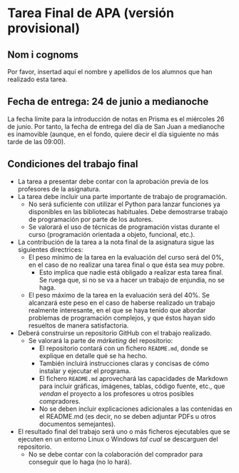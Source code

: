 # Tarea Final de APA (versión provisional)

## Nom i cognoms

Por favor, insertad aquí el nombre y apellidos de los alumnos que han realizado esta tarea.

## Fecha de entrega: 24 de junio a medianoche

La fecha límite para la introducción de notas en Prisma es el miércoles 26 de junio. Por tanto,
la fecha de entrega del día de San Juan a medianoche es inamovible (aunque, en el fondo, quiere
decir el día siguiente no más tarde de las 09:00).

## Condiciones del trabajo final

- La tarea a presentar debe contar con la aprobación previa de los profesores de la asignatura.
- La tarea debe incluir una parte importante de trabajo de programación.
  - No será suficiente con utilizar el Python para lanzar funciones ya disponibles en las
    bibliotecas habituales. Debe demostrarse trabajo de programación por parte de los autores.
  - Se valorará el uso de técnicas de programación vistas durante el curso (programación
    orientada a objeto, funcional, etc.).
- La contribución de la tarea a la nota final de la asignatura sigue las siguientes directrices:
  - El peso mínimo de la tarea en la evaluación del curso será del 0%, en el caso de no realizar
    una tarea final o que ésta sea muy pobre.
    - Esto implica que nadie está obligado a realizar esta tarea final. Se ruega que, si no se
      va a hacer un trabajo de enjundia, no se haga.
  - El peso máximo de la tarea en la evaluación será del 40%. Se alcanzará este peso en el caso
    de haberse realizado un trabajo realmente interesante, en el que se haya tenido que abordar
    problemas de programación complejos, y que éstos hayan sido resueltos de manera satisfactoria.
- Deberá construirse un repositorio GitHub con el trabajo realizado.
  - Se valorará la parte de *márketing* del repositorio:
    - El repositorio contará con un fichero `README.md`, donde se explique en detalle qué se ha
      hecho.
    - También incluirá instrucciones claras y concisas de cómo instalar y ejecutar el programa.
    - El fichero `README.md` aprovechará las capacidades de Markdown para incluir gráficas,
      imágenes, tablas, código fuente, etc., que *vendan* el proyecto a los profesores u otros
      posibles compradores.
    - No se deben incluir explicaciones adicionales a las contenidas en el README.md (es decir,
      no se deben adjuntar PDFs u otros documentos semejantes).
- El resultado final del trabajo será uno o más ficheros ejecutables que se ejecuten en un entorno
  Linux o Windows *tal cual* se descarguen del repositorio.
  - No se debe contar con la colaboración del comprador para conseguir que lo haga (no lo hará).

